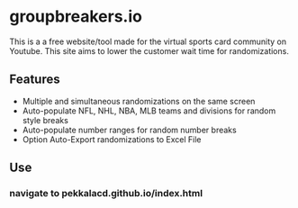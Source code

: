# groupbreakers.io

This is a a free website/tool made for the virtual sports card community on Youtube. 
This site aims to lower the customer wait time for randomizations.

## Features
- Multiple and simultaneous randomizations on the same screen
- Auto-populate NFL, NHL, NBA, MLB teams and divisions for random style breaks
- Auto-populate number ranges for random number breaks
- Option Auto-Export randomizations to Excel File


## Use 
### navigate to pekkalacd.github.io/index.html

